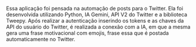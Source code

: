 Essa aplicação foi pensada na automação de posts para o Twitter.
Ela foi desenvolvida utilizando Python, IA Gemini, API V2 do Twitter e a biblioteca Tweepy.
Após realizar a autenticação inserindo os tokens e as chaves da API do usuário do Twitter, é realizada a conexão com a IA, em que a mesma gera uma frase motivacional com emojis, frase essa que é postada automaticamente no Twitter.
